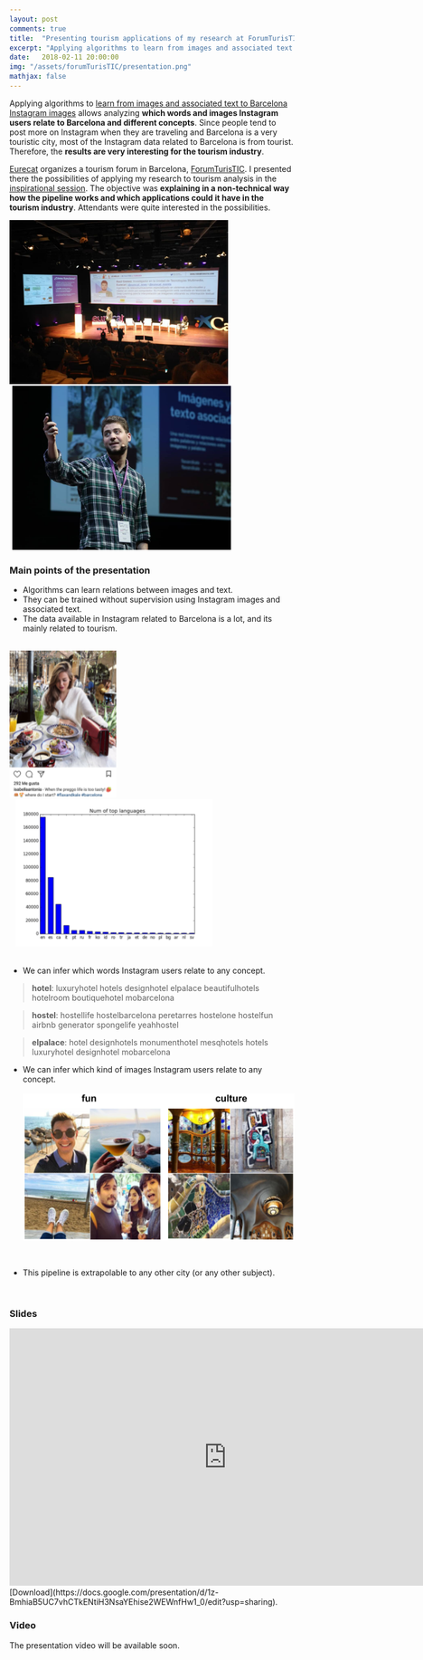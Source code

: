 ```yaml
---
layout: post
comments: true
title:  "Presenting tourism applications of my research at ForumTurisTIC"
excerpt: "Applying algorithms to learn from images and associated text to Barcelona Instagram images lead to interesting results for the tourism industry, which I presented in ForumTurisTIC."
date:   2018-02-11 20:00:00
img: "/assets/forumTurisTIC/presentation.png"
mathjax: false
---
```


Applying algorithms to [learn from images and associated text to Barcelona Instagram images](https://gombru.github.io/2018/01/12/insta_barcelona/) allows analyzing **which words and images Instagram users relate to Barcelona and different concepts**. Since people tend to post more on Instagram when they are traveling and Barcelona is a very touristic city, most of the Instagram data related to Barcelona is from tourist. Therefore, the **results are very interesting for the tourism industry**.   

[Eurecat](https://eurecat.org/) organizes a tourism forum in Barcelona, [ForumTurisTIC](https://www.forumturistic.com/). I presented there the possibilities of applying my research to tourism analysis in the [inspirational session](https://www.forumturistic.com/ponentes/raul-gomez-eurecat/). The objective was **explaining in a non-technical way how the pipeline works and which applications could it have in the tourism industry**. Attendants were quite interested in the possibilities.

<div class="imgcap">
	<div style="display:inline-block">
	<img src="/assets/forumTurisTIC/presentation_1.jpg" height="290">
	</div>
	<div style="display:inline-block; margin-left: 5px;">
	<img src="/assets/forumTurisTIC/presentation_2.jpg" height="290">
	</div>
</div>


### Main points of the presentation

 - Algorithms can learn relations between images and text.
 - They can be trained without supervision using Instagram images and associated text.
 - The data available in Instagram related to Barcelona is a lot, and its mainly related to tourism.

<br/>
<div class="imgcap">
	<div style="display:inline-block">
	<img src="/assets/forumTurisTIC/instagram_post.png" height="260">
	</div>
	<div style="display:inline-block; margin-left: 10px;">
	<img src="/assets/forumTurisTIC/languages.png" height="260">
	</div>
</div><br/>


 - We can infer which words Instagram users relate to any concept.

> **hotel**: luxuryhotel hotels designhotel elpalace beautifulhotels hotelroom boutiquehotel mobarcelona    

> **hostel**:	hostellife hostelbarcelona peretarres hostelone hostelfun airbnb generator spongelife yeahhostel   

> **elpalace**: 		hotel designhotels monumenthotel mesqhotels hotels luxuryhotel designhotel mobarcelona    

 - We can infer which kind of images Instagram users relate to any concept.    
	<br/>
	<div class="imgcap">
	<img src="/assets/forumTurisTIC/im_results.png" height="260">
	</div>
<br/>

 - This pipeline is extrapolable to any other city (or any other subject).    

<br/>

### Slides

<iframe src="https://docs.google.com/presentation/d/e/2PACX-1vQRevpxy_lU5zeacOgbi9qpzgTny8q9ppiIzCCZEx_aGMkQi-8ywt7Rg92OekBdYeEzldCATopj0GNC/embed?start=false&loop=false&delayms=3000" frameborder="0" width="768" height="455" allowfullscreen="true" mozallowfullscreen="true" webkitallowfullscreen="true"></iframe>
[Download](https://docs.google.com/presentation/d/1z-BmhiaB5UC7vhCTkENtiH3NsaYEhise2WEWnfHw1_0/edit?usp=sharing).


### Video
The presentation video will be available soon.
 
 








